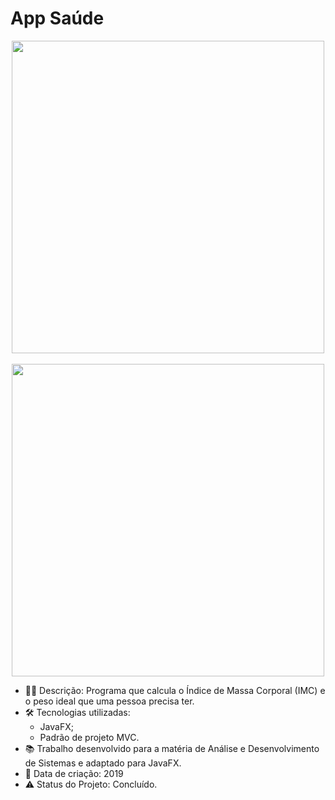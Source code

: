 # App Saúde

<p align="center"> 
  <img align="center" src="https://user-images.githubusercontent.com/31167065/125688060-67cdd164-a093-414c-9a25-884c14ed8128.jpeg" width="500">  
  <br><br>
  <img align="center" src="https://user-images.githubusercontent.com/31167065/125688291-84bdeaa3-5ba2-4d12-9da3-07c3bc3c333f.jpeg" width="500">  
</p>

* 👩‍💻 Descrição: Programa que calcula o Índice de Massa Corporal (IMC) e o peso ideal que uma pessoa precisa ter.
* 🛠 Tecnologias utilizadas: 
    - JavaFX;
    - Padrão de projeto MVC.
* :books: Trabalho desenvolvido para a matéria de Análise e Desenvolvimento de Sistemas e adaptado para JavaFX.
* 📆 Data de criação: 2019
* ⚠️ Status do Projeto: Concluído.
